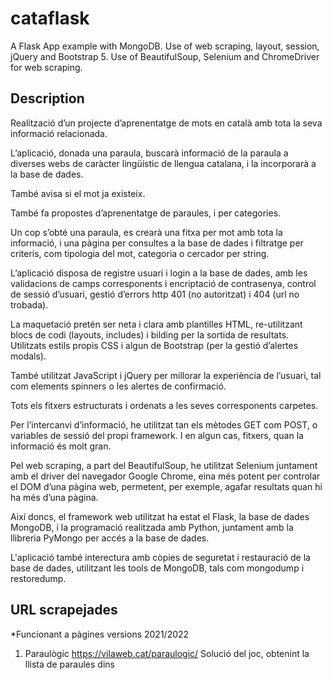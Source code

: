# cataflask

A Flask App example with MongoDB.
Use of web scraping, layout, session, jQuery and Bootstrap 5.
Use of BeautifulSoup, Selenium and ChromeDriver for web scraping.

## Description

Realització d’un projecte d’aprenentatge de mots en català amb tota la seva informació relacionada.

L’aplicació, donada una paraula, buscarà informació de la paraula a diverses webs de caràcter lingüístic de llengua catalana, i la incorporarà a la base de dades.

També avisa si el mot ja existeix.

També fa propostes d’aprenentatge de paraules, i per categories.

Un cop s’obté una paraula, es crearà una fitxa per mot amb tota la informació, i una pàgina per consultes a la base de dades i filtratge per criteris, com tipologia del mot, categoria o cercador per string.

L’aplicació disposa de registre usuari i login a la base de dades, amb les validacions de camps corresponents i encriptació de contrasenya, control de sessió d’usuari, gestió d’errors http 401 (no autoritzat) i 404 (url no trobada).

La maquetació pretén ser neta i clara amb plantilles HTML, re-utilitzant blocs de codi (layouts, includes) i bilding per la sortida de resultats.
Utilitzats estils propis CSS i algun de Bootstrap (per la gestió d’alertes modals).

També utilitzat JavaScript i jQuery per millorar la experiència de l’usuari, tal com elements spinners o les alertes de confirmació.

Tots els fitxers estructurats i ordenats a les seves corresponents carpetes.

Per l’intercanvi d’informació, he utilitzat tan els mètodes GET com POST, o variables de sessió del propi framework. I en algun cas, fitxers, quan la informació és molt gran.

Pel web scraping, a part del BeautifulSoup, he utilitzat Selenium juntament amb el driver del navegador Google Chrome, eina més potent per controlar el DOM d’una pàgina web, permetent, per exemple, agafar resultats quan hi ha més d’una pàgina.

Així doncs, el framework web utilitzat ha estat el Flask, la base de dades MongoDB, i la programació realitzada amb Python, juntament amb la llibreria PyMongo per accés a la base de dades.

L'aplicació també interectura amb còpies de seguretat i restauració de la base de dades, utilitzant les tools de MongoDB, tals com mongodump i restoredump.

## URL scrapejades

*Funcionant a pàgines versions 2021/2022

1. Paraulògic https://vilaweb.cat/paraulogic/ 
Solució del joc, obtenint la llista de paraules dins <script>

2. Rodamots https://rodamots.cat/mots/arxiu-ultims-mots/ 
Mots del dia

3. Rodamots https://rodamots.cat/mots/arxiu-per-categories/ 
Totes les categories de rodamots

4. Rodamots https://rodamots.cat/tema/{categoria} 
Tots els mots d’una categoria en concret

5. Rodamots https://rodamots.cat/{mot}/ 
Fitxa del mot

6. Diec https://dlc.iec.cat/Results?DecEntradaText={mot} 
Fitxa del mot, i obtenció de totes les definicions si hi ha més d’una pàgina 

7. Softcatalà https://www.softcatala.org/diccionari-de-sinonims/pa
raula/{mot}/
Resultats de la cerca. Sinònims

8. Termcat https://www.termcat.cat/ca/cercaterm/{mot}?type=a
dvanced&thematic_area=&language=ca&condition=match&fields=&category=&hierarchy=
Resultats de la cerca.

9. Termes i traduccions
UAB https://dsff.uab.cat/cerca?mode=Conté&frase={mot} 
Resultats de la cerca. Frases fetes

10. Optimot https://aplicacions.llengua.gencat.cat/llc/AppJava/in
dex.html?action=Principal&method=cerca_generica&input_cercar=${mot_sense}&tipusCerca=cerca.tot
Resultats de la 1a pàgina. Cerques.

11. Optimot https://aplicacions.llengua.gencat.cat/llc/AppJava/in
dex.html?action=Principal&method=cerca_generica&input_cercar={mot}&tipusCerca=cerca.fitxes
Resultats de la 1a pàgina. Fitxes lingüístiques.

## Programari utilitzat a la 1a versió

- **OS**
- Windows 10 Pro 64 bits

- **IDE**
- Visual Studio Code 1.63.2 - https://code.visualstudio.com/

- **DB**
- MongoDB server version: 5.0.3
- mongodb-database-tools-windows-x86_64-100.5.1
- https://www.mongodb.com/

- **Llenguatge Programació**
- Python 3.9.10 - https://www.python.org/

- **Entorn Virtual**
- venv - https://docs.python.org/3/library/venv.html

- **Gestor Paquets**
- pip - https://pypi.org/project/pip/

- **Llibreria DB**
- pymongo - https://pymongo.readthedocs.io/en/stable/

- **Framework / Llibreria**
- Flask - https://flask.palletsprojects.com/en/2.0.x/

- **Llibreries Web Scraping**
- BeautifulSoup - https://www.crummy.com/software/BeautifulSoup/bs4/doc/
- Selenium - https://selenium-python.readthedocs.io/
- chromedriver v.96 - https://sites.google.com/chromium.org/driver/

- **Altres llibreries Python**
- passlib, requests, os, time, datetime, re, pickle

- **JavaScript**
- jQuery 3.6.0 - https://jquery.com/
- jQuery LoadingOverlay - https://gasparesganga.com/labs/jquery-loading-overlay/

- **CSS**
- Bootstrap 5.1.3 - https://getbootstrap.com/

- **HTML 5**

## Getting Started

- Download the same version of ChromeDriver as the current version of your browser
- https://sites.google.com/chromium.org/driver/

To run the demo locally, clone the repository and move into it:
- git clone git@github.com:aleongit/cataflask.git
- cd cataflask
- python -m venv venv
- venv\Scripts\activate

## Requeriments
- python >= 3.9
- MongoDB >= 5
- MongoDB Tools

## Install dependencies:
- python -m pip install --upgrade pip
- pip install Flask
- pip install pymongo
- pip install passlib
- pip install requests
- pip install selenium
- pip install beautifulsoup4

## DB and PATH
DB, collections, paths defined in cataflask.py
- DRIVER_PATH = 'driver/chromedriver'
- FILE_TEMP = 'temp.txt'
- MONGO = "mongodb://localhost"
- DB = "cataflask"
- COL_USERS = "users"
- COL_MOTS = "mots"

## Run
- cd cataflask
- venv\Scripts\activate
- python cataflask.py
- Open your browser and go to http://127.0.0.1:5000/
- Sign up on http://127.0.0.1:5000/signup

![Screenshot](screenshots/1.png)

![Screenshot](screenshots/2.png)

![Screenshot](screenshots/3.png)

![Screenshot](screenshots/4.png)

![Screenshot](screenshots/5.png)

![Screenshot](screenshots/6.png)

![Screenshot](screenshots/7.png)

![Screenshot](screenshots/8.png)

![Screenshot](screenshots/9.png)

![Screenshot](screenshots/10.png)

![Screenshot](screenshots/11.png)

![Screenshot](screenshots/12.png)

![Screenshot](screenshots/13.png)

![Screenshot](screenshots/14.png)

![Screenshot](screenshots/15.png)

![Screenshot](screenshots/16.png)

